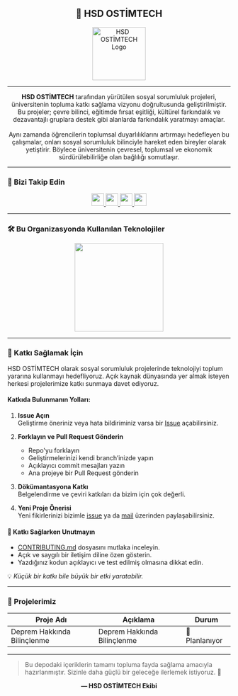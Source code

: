 <h2 align="center">🌟 HSD OSTİMTECH</h2>

<div align="center">
  <img height="120" src="https://media.licdn.com/dms/image/v2/D4E0BAQGvEndTpmWVWA/company-logo_200_200/B4EZWGjhBBHMAM-/0/1741719212606?e=1753920000&v=beta&t=r32eMlvNfMFLB6EuQuGknoDbhNqINnNbmWT6_aDTXD4" alt="HSD OSTİMTECH Logo" />
</div>

---

<p align="center">
<strong>HSD OSTİMTECH</strong> tarafından yürütülen sosyal sorumluluk projeleri, üniversitenin topluma katkı sağlama vizyonu doğrultusunda geliştirilmiştir. Bu projeler; çevre bilinci, eğitimde fırsat eşitliği, kültürel farkındalık ve dezavantajlı gruplara destek gibi alanlarda farkındalık yaratmayı amaçlar.
<br><br>
Aynı zamanda öğrencilerin toplumsal duyarlılıklarını artırmayı hedefleyen bu çalışmalar, onları sosyal sorumluluk bilinciyle hareket eden bireyler olarak yetiştirir. Böylece üniversitenin çevresel, toplumsal ve ekonomik sürdürülebilirliğe olan bağlılığı somutlaşır.
</p>

---

### 📢 Bizi Takip Edin

<div align="center">
  <a href="https://www.instagram.com/hsd.ostimtech" target="_blank">
    <img src="https://img.shields.io/static/v1?message=Instagram&logo=instagram&label=&color=E4405F&logoColor=white&labelColor=&style=for-the-badge" height="28" />
  </a>
  <a href="https://www.medium.com/@hsd.ostimtech" target="_blank">
    <img src="https://img.shields.io/static/v1?message=Medium&logo=medium&label=&color=12100E&logoColor=white&labelColor=&style=for-the-badge" height="28" />
  </a>
  <a href="https://www.linkedin.com/company/hsd-ostimtech/posts/?feedView=all" target="_blank">
    <img src="https://img.shields.io/static/v1?message=LinkedIn&logo=linkedin&label=&color=0077B5&logoColor=white&labelColor=&style=for-the-badge" height="28" />
  </a>
  <a href="https://youtube.com/@hsdostimtech?si=Ke12CCj9nj0D0pU3" target="_blank">
    <img src="https://img.shields.io/static/v1?message=YouTube&logo=youtube&label=&color=FF0000&logoColor=white&labelColor=&style=for-the-badge" height="28" />
  </a>
</div>

---

### 🛠️ Bu Organizasyonda Kullanılan Teknolojiler

<div align="center">
  <img src="https://skillicons.dev/icons?i=html,css,bootstrap,sass,tailwind,materialui,js,ts,react,nextjs,vue,nuxtjs,svelte,dart,flutter,electron,github,git,gitlab,figma,xd,ps,aws,docker" height="200" />
</div>

---

### 🤝 Katkı Sağlamak İçin

HSD OSTİMTECH olarak sosyal sorumluluk projelerinde teknolojiyi toplum yararına kullanmayı hedefliyoruz. Açık kaynak dünyasında yer almak isteyen herkesi projelerimize katkı sunmaya davet ediyoruz.

#### Katkıda Bulunmanın Yolları:

1. **Issue Açın**  
   Geliştirme öneriniz veya hata bildiriminiz varsa bir [Issue](https://docs.github.com/en/issues) açabilirsiniz.

2. **Forklayın ve Pull Request Gönderin**  
   - Repo'yu forklayın  
   - Geliştirmelerinizi kendi branch’inizde yapın  
   - Açıklayıcı commit mesajları yazın  
   - Ana projeye bir Pull Request gönderin

3. **Dökümantasyona Katkı**  
   Belgelendirme ve çeviri katkıları da bizim için çok değerli.

4. **Yeni Proje Önerisi**  
   Yeni fikirlerinizi bizimle [issue](https://github.com) ya da [mail](mailto:hsd.ostimtech@gmail.com) üzerinden paylaşabilirsiniz.

#### 🧠 Katkı Sağlarken Unutmayın

- [CONTRIBUTING.md](./CONTRIBUTING.md) dosyasını mutlaka inceleyin.  
- Açık ve saygılı bir iletişim diline özen gösterin.  
- Yazdığınız kodun açıklayıcı ve test edilmiş olmasına dikkat edin.  

💡 *Küçük bir katkı bile büyük bir etki yaratabilir.*

---

### 📂 Projelerimiz

| Proje Adı                          | Açıklama                                      | Durum          |
|------------------------------------|-----------------------------------------------|----------------|
| Deprem Hakkında Bilinçlenme        | Deprem Hakkında Bilinçlenme                   | 🧭 Planlanıyor |


---

> Bu depodaki içeriklerin tamamı topluma fayda sağlama amacıyla hazırlanmıştır. Sizinle daha güçlü bir geleceğe ilerlemek istiyoruz. 💙

<p align="center"><strong>— HSD OSTİMTECH Ekibi</strong></p>
